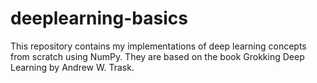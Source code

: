 # deeplearning-basics


This repository contains my implementations of deep learning concepts from scratch using NumPy. They are based on the book Grokking Deep Learning by Andrew W. Trask.
